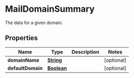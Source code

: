 

# MailDomainSummary

The data for a given domain.

## Properties

| Name | Type | Description | Notes |
|------------ | ------------- | ------------- | -------------|
|**domainName** | [**String**](String.md) |  |  [optional] |
|**defaultDomain** | [**Boolean**](Boolean.md) |  |  [optional] |



